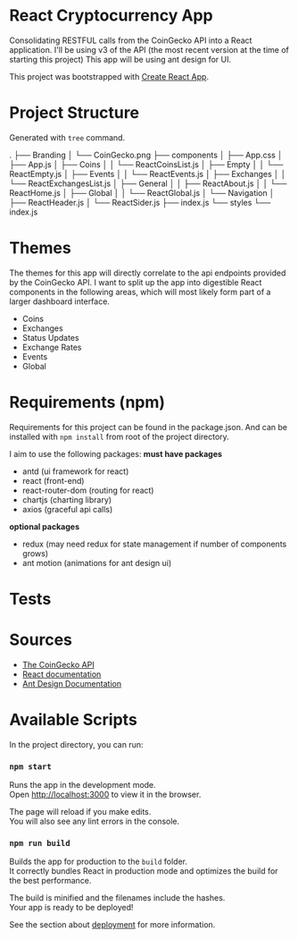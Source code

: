 # React Cryptocurrency App
Consolidating RESTFUL calls from the CoinGecko API into a React application. I'll be using v3 of the API (the most recent version at the time of starting this project) This app will be using ant design for UI. 

This project was bootstrapped with [Create React App](https://github.com/facebook/create-react-app).

# Project Structure 
Generated with `tree` command.

.
├── Branding
│   └── CoinGecko.png
├── components
│   ├── App.css
│   ├── App.js
│   ├── Coins
│   │   └── ReactCoinsList.js
│   ├── Empty
│   │   └── ReactEmpty.js
│   ├── Events
│   │   └── ReactEvents.js
│   ├── Exchanges
│   │   └── ReactExchangesList.js
│   ├── General
│   │   ├── ReactAbout.js
│   │   └── ReactHome.js
│   ├── Global
│   │   └── ReactGlobal.js
│   └── Navigation
│       ├── ReactHeader.js
│       └── ReactSider.js
├── index.js
└── styles
    └── index.js

# Themes
The themes for this app will directly correlate to the api endpoints provided by the CoinGecko API. I want to split up the app into digestible React components in the following areas, which will most likely form part of a larger dashboard interface.

- Coins
- Exchanges
- Status Updates
- Exchange Rates
- Events
- Global

# Requirements (npm)
Requirements for this project can be found in the package.json. And can be installed with `npm install` from root of the project directory.

I aim to use the following packages:
**must have packages**
- antd (ui framework for react)
- react (front-end)
- react-router-dom (routing for react)
- chartjs (charting library)
- axios (graceful api calls)

**optional packages**
- redux (may need redux for state management if number of components grows)
- ant motion (animations for ant design ui)


# Tests

# Sources
- [The CoinGecko API](https://www.coingecko.com/en/api#)
- [React documentation](https://reactjs.org/docs/getting-started.html)
- [Ant Design Documentation](https://ant.design/docs/react/introduce)

# Available Scripts

In the project directory, you can run:

### `npm start`

Runs the app in the development mode.<br>
Open [http://localhost:3000](http://localhost:3000) to view it in the browser.

The page will reload if you make edits.<br>
You will also see any lint errors in the console.

### `npm run build`

Builds the app for production to the `build` folder.<br>
It correctly bundles React in production mode and optimizes the build for the best performance.

The build is minified and the filenames include the hashes.<br>
Your app is ready to be deployed!

See the section about [deployment](https://facebook.github.io/create-react-app/docs/deployment) for more information.
